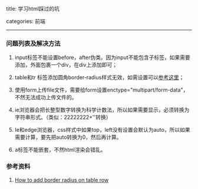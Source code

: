 title: 学习html踩过的坑

categories: 前端

---

### 问题列表及解决方法

1. input标签不能设置before，after伪类。因为input不能包含子标签，如果需要添加，外面包裹一个div，在div上添加即可；

2. table和tr 标签添加圆角border-radius样式无效，如需设置可以[参考这里](http://stackoverflow.com/questions/4094126/how-to-add-border-radius-on-table-row)；

3. 使用form上传file文件，需要给form设置enctype="multipart/form-data"，不然无法成功上传文件的。

4. ie浏览器会把长整型数字转换为科学计数法，所以如果需要显示，必须转换为字符串形式。（类似：22222222+''转换）

5. Ie和edge浏览器，css样式中如果top，left没有设置会默认为auto，所以如果需要计算，要先把auto转换为0，然后再计算。

6. a标签不能嵌套，不然html渲染会错乱。


### 参考资料
1. [How to add border radius on table row](http://stackoverflow.com/questions/4094126/how-to-add-border-radius-on-table-row)

